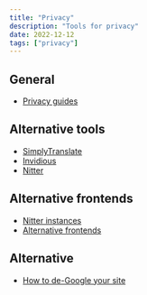 ```yaml
---
title: "Privacy"
description: "Tools for privacy"
date: 2022-12-12
tags: ["privacy"]
---
```


<CC>

<div>

## General

- [Privacy guides](https://www.privacyguides.org/)

</div>

<div>

## Alternative tools

- [SimplyTranslate](https://simplytranslate.org/)
- [Invidious](https://invidious.snopyta.org/)
- [Nitter](https://nitter.net/)

</div>


<div>

## Alternative frontends

- [Nitter instances](https://github.com/xnaas/nitter-instances)
- [Alternative frontends](https://github.com/digitalblossom/alternative-frontends)

</div>

<div>

## Alternative

- [How to de-Google your site](https://markosaric.com/degoogleify/)

</div>

</CC>
